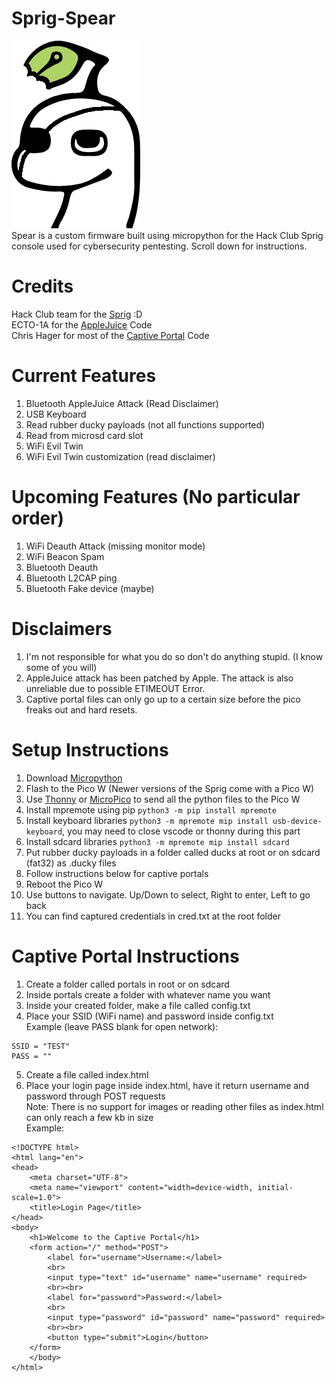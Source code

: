 # Sprig-Spear
![Sprig Dino Spear Edition](https://raw.githubusercontent.com/m5kro/Sprig-Spear/main/SPRIGDINO-Spear-Edition.png) <br>
Spear is a custom firmware built using micropython for the Hack Club Sprig console used for cybersecurity pentesting. Scroll down for instructions.
# Credits
Hack Club team for the [Sprig](https://github.com/hackclub/sprig/) :D <br>
ECTO-1A for the [AppleJuice](https://github.com/ECTO-1A/AppleJuice) Code <br>
Chris Hager for most of the [Captive Portal](https://github.com/metachris/micropython-captiveportal) Code
# Current Features
1. Bluetooth AppleJuice Attack (Read Disclaimer)
2. USB Keyboard
3. Read rubber ducky payloads (not all functions supported)
4. Read from microsd card slot
5. WiFi Evil Twin
6. WiFi Evil Twin customization (read disclaimer)
# Upcoming Features (No particular order)
1. WiFi Deauth Attack (missing monitor mode)
2. WiFi Beacon Spam
3. Bluetooth Deauth
4. Bluetooth L2CAP ping
5. Bluetooth Fake device (maybe)
# Disclaimers
1. I'm not responsible for what you do so don't do anything stupid. (I know some of you will)
2. AppleJuice attack has been patched by Apple. The attack is also unreliable due to possible ETIMEOUT Error.
3. Captive portal files can only go up to a certain size before the pico freaks out and hard resets.
# Setup Instructions
1. Download [Micropython](https://micropython.org/download/RPI_PICO_W/)
2. Flash to the Pico W (Newer versions of the Sprig come with a Pico W)
3. Use [Thonny](https://thonny.org/) or [MicroPico](https://github.com/paulober/MicroPico) to send all the python files to the Pico W
4. Install mpremote using pip `python3 -m pip install mpremote`
5. Install keyboard libraries `python3 -m mpremote mip install usb-device-keyboard`, you may need to close vscode or thonny during this part
6. Install sdcard libraries `python3 -m mpremote mip install sdcard`
7. Put rubber ducky payloads in a folder called ducks at root or on sdcard (fat32) as .ducky files
8. Follow instructions below for captive portals
9. Reboot the Pico W
10. Use buttons to navigate. Up/Down to select, Right to enter, Left to go back
11. You can find captured credentials in cred.txt at the root folder
# Captive Portal Instructions
1. Create a folder called portals in root or on sdcard
2. Inside portals create a folder with whatever name you want
3. Inside your created folder, make a file called config.txt
4. Place your SSID (WiFi name) and password inside config.txt <br>
Example (leave PASS blank for open network): <br>
```
SSID = "TEST"
PASS = ""
```
5. Create a file called index.html
6. Place your login page inside index.html, have it return username and password through POST requests <br>
Note: There is no support for images or reading other files as index.html can only reach a few kb in size <br>
Example:
```
<!DOCTYPE html>
<html lang="en">
<head>
    <meta charset="UTF-8">
    <meta name="viewport" content="width=device-width, initial-scale=1.0">
    <title>Login Page</title>
</head>
<body>
    <h1>Welcome to the Captive Portal</h1>
    <form action="/" method="POST">
        <label for="username">Username:</label>
        <br>
        <input type="text" id="username" name="username" required>
        <br><br>
        <label for="password">Password:</label>
        <br>
        <input type="password" id="password" name="password" required>
        <br><br>
        <button type="submit">Login</button>
    </form>
    </body>
</html>
```